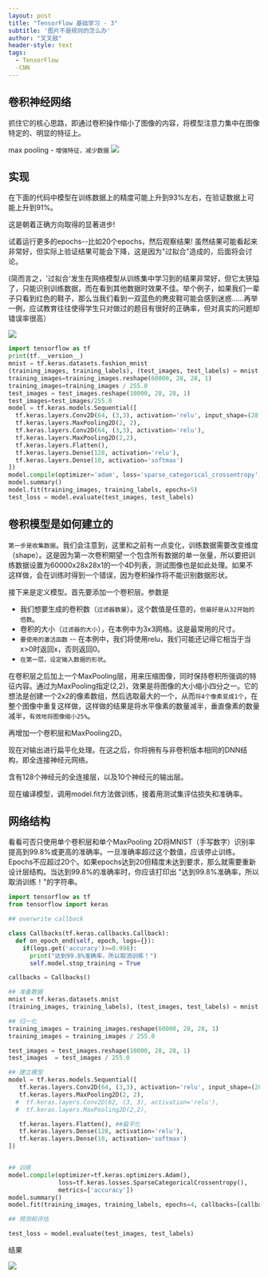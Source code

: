 ```yaml
---
layout: post
title: "TensorFlow 基础学习 - 3"
subtitle: '图片不是规则的怎么办'
author: "叉叉敌"
header-style: text
tags:
  - TensorFlow
  -CNN
---
```




## 卷积神经网络

抓住它的核心思路，即通过卷积操作缩小了图像的内容，将模型注意力集中在图像特定的、明显的特征上。

max pooling - `增强特征，减少数据`
![](https://gitee.com/chasays/mdPic/raw/master/uPic/J83C5a.png)

## 实现



在下面的代码中模型在训练数据上的精度可能上升到93%左右，在验证数据上可能上升到91%。

这是朝着正确方向取得的显著进步!

试着运行更多的epochs--比如20个epochs，然后观察结果! 虽然结果可能看起来非常好，但实际上验证结果可能会下降，这是因为"过拟合"造成的，后面将会讨论。

(简而言之，'过拟合'发生在网络模型从训练集中学习到的结果非常好，但它太狭隘了，只能识别训练数据，而在看到其他数据时效果不佳。举个例子，如果我们一辈子只看到红色的鞋子，那么当我们看到一双蓝色的麂皮鞋可能会感到迷惑......再举一例，应试教育往往使得学生只对做过的题目有很好的正确率，但对真实的问题却错误率很高）

![](https://gitee.com/chasays/mdPic/raw/master/uPic/pXdBXT.png)
```py
import tensorflow as tf
print(tf.__version__)
mnist = tf.keras.datasets.fashion_mnist
(training_images, training_labels), (test_images, test_labels) = mnist.load_data()
training_images=training_images.reshape(60000, 28, 28, 1)
training_images=training_images / 255.0
test_images = test_images.reshape(10000, 28, 28, 1)
test_images=test_images/255.0
model = tf.keras.models.Sequential([
  tf.keras.layers.Conv2D(64, (3,3), activation='relu', input_shape=(28, 28, 1)),
  tf.keras.layers.MaxPooling2D(2, 2),
  tf.keras.layers.Conv2D(64, (3,3), activation='relu'),
  tf.keras.layers.MaxPooling2D(2,2),
  tf.keras.layers.Flatten(),
  tf.keras.layers.Dense(128, activation='relu'),
  tf.keras.layers.Dense(10, activation='softmax')
])
model.compile(optimizer='adam', loss='sparse_categorical_crossentropy', metrics=['accuracy'])
model.summary()
model.fit(training_images, training_labels, epochs=5)
test_loss = model.evaluate(test_images, test_labels)
```
## 卷积模型是如何建立的

`第一步是收集数据`。我们会注意到，这里和之前有一点变化，训练数据需要改变维度（shape）。这是因为第一次卷积期望一个包含所有数据的单一张量，所以要把训练数据设置为60000x28x28x1的一个4D列表，测试图像也是如此处理。如果不这样做，会在训练时得到一个错误，因为卷积操作将不能识别数据形状。



接下来是定义模型。首先要添加一个卷积层。参数是

- 我们想要生成的卷积数（`过滤器数量`）。这个数值是任意的，`但最好是从32开始的倍数`。
- 卷积的大小（`过滤器的大小`），在本例中为3x3网格。这是最常用的尺寸。
- `要使用的激活函数` -- 在本例中，我们将使用relu，我们可能还记得它相当于当x>0时返回x，否则返回0。
- `在第一层，设定输入数据的形状`。


在卷积层之后加上一个MaxPooling层，用来压缩图像，同时保持卷积所强调的特征内容。通过为MaxPooling指定(2,2)，效果是将图像的大小缩小四分之一。它的想法是创建一个2x2的像素数组，然后选取最大的一个，从而`将4个像素变成1个`，在整个图像中重复这样做，这样做的结果是将水平像素的数量减半，垂直像素的数量减半，`有效地将图像缩小25%`。

再增加一个卷积层和MaxPooling2D。


现在对输出进行扁平化处理。在这之后，你将拥有与非卷积版本相同的DNN结构，即全连接神经元网络。

含有128个神经元的全连接层，以及10个神经元的输出层。

现在编译模型，调用model.fit方法做训练，接着用测试集评估损失和准确率。

## 网络结构

看看可否只使用单个卷积层和单个MaxPooling 2D将MNIST（手写数字）识别率提高到99.8%或更高的准确率。一旦准确率超过这个数值，应该停止训练。Epochs不应超过20个。如果epochs达到20但精度未达到要求，那么就需要重新设计层结构。当达到99.8%的准确率时，你应该打印出 "达到99.8%准确率，所以取消训练！"的字符串。

```py
import tensorflow as tf
from tensorflow import keras

## overwrite callback

class Callbacks(tf.keras.callbacks.Callback):
  def on_epoch_end(self, epoch, logs={}):
    if(logs.get('accuracy')>=0.998):
      print("达到99.8%准确率，所以取消训练！")
      self.model.stop_training = True

callbacks = Callbacks()

## 准备数据
mnist = tf.keras.datasets.mnist
(training_images, training_labels), (test_images, test_labels) = mnist.load_data()

## 归一化
training_images = training_images.reshape(60000, 28, 28, 1)
training_images = training_images / 255.0

test_images = test_images.reshape(10000, 28, 28, 1)
test_images  = test_images / 255.0

## 建立模型
model = tf.keras.models.Sequential([
   tf.keras.layers.Conv2D(64, (3,3), activation='relu', input_shape=(28, 28, 1)),
   tf.keras.layers.MaxPooling2D(2, 2),
  #  tf.keras.layers.Conv2D(62, (3, 3), activation='relu'),
  #  tf.keras.layers.MaxPooling2D(2,2),

   tf.keras.layers.Flatten(), ##扁平化
   tf.keras.layers.Dense(128, activation='relu'),
   tf.keras.layers.Dense(10, activation='softmax')
])


## 训练
model.compile(optimizer=tf.keras.optimizers.Adam(), 
              loss=tf.keras.losses.SparseCategoricalCrossentropy(),
              metrics=['accuracy'])
model.summary()
model.fit(training_images, training_labels, epochs=4, callbacks=[callbacks])

## 预测和评估

test_loss = model.evaluate(test_images, test_labels)

```

结果

![](https://gitee.com/chasays/mdPic/raw/master/uPic/v2yTSv.png)

